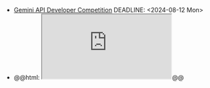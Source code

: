- [Gemini API Developer Competition](https://ai.google.dev/competition)
  DEADLINE: <2024-08-12 Mon>
- @@html: <iframe src="https://abagames.github.io/crisp-game-lib-11-games/?pakupaku" class="browser-tab"></iframe>@@
